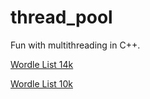 # thread_pool

Fun with multithreading in C++.

[Wordle List 14k](https://gist.github.com/cfreshman/d97dbe7004522f7bc52ed2a6e22e2c04)

[Wordle List 10k](https://gist.github.com/kcwhite/bb598f1b3017b5477cb818c9b086a5d9)

